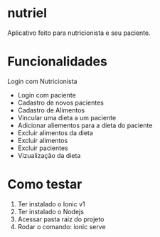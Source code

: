 # nutriel

Aplicativo feito para nutricionista e seu paciente. 

# Funcionalidades

 Login com Nutricionista
* Login com paciente
* Cadastro de novos pacientes
* Cadastro de Alimentos
* Vincular uma dieta a um paciente
* Adicionar aliementos para a dieta do paciente
* Excluir alimentos da dieta
* Excluir alimentos
* Excluir pacientes
* Vizualização da dieta

# Como testar

1. Ter instalado o Ionic v1
2. Ter instalado o Nodejs
3. Acessar pasta raiz do projeto
4. Rodar o comando: ionic serve
